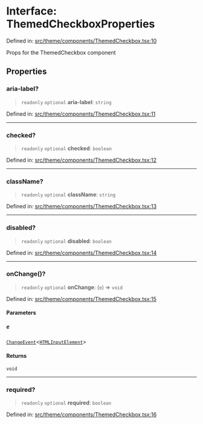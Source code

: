 # Interface: ThemedCheckboxProperties

Defined in: [src/theme/components/ThemedCheckbox.tsx:10](https://github.com/Nick2bad4u/Uptime-Watcher/blob/main/src/theme/components/ThemedCheckbox.tsx#L10)

Props for the ThemedCheckbox component

## Properties

### aria-label?

> `readonly` `optional` **aria-label**: `string`

Defined in: [src/theme/components/ThemedCheckbox.tsx:11](https://github.com/Nick2bad4u/Uptime-Watcher/blob/main/src/theme/components/ThemedCheckbox.tsx#L11)

***

### checked?

> `readonly` `optional` **checked**: `boolean`

Defined in: [src/theme/components/ThemedCheckbox.tsx:12](https://github.com/Nick2bad4u/Uptime-Watcher/blob/main/src/theme/components/ThemedCheckbox.tsx#L12)

***

### className?

> `readonly` `optional` **className**: `string`

Defined in: [src/theme/components/ThemedCheckbox.tsx:13](https://github.com/Nick2bad4u/Uptime-Watcher/blob/main/src/theme/components/ThemedCheckbox.tsx#L13)

***

### disabled?

> `readonly` `optional` **disabled**: `boolean`

Defined in: [src/theme/components/ThemedCheckbox.tsx:14](https://github.com/Nick2bad4u/Uptime-Watcher/blob/main/src/theme/components/ThemedCheckbox.tsx#L14)

***

### onChange()?

> `readonly` `optional` **onChange**: (`e`) => `void`

Defined in: [src/theme/components/ThemedCheckbox.tsx:15](https://github.com/Nick2bad4u/Uptime-Watcher/blob/main/src/theme/components/ThemedCheckbox.tsx#L15)

#### Parameters

##### e

[`ChangeEvent`](https://github.com/DefinitelyTyped/DefinitelyTyped/blob/80449050d0e5e84f44ffa3fd3dc5651e4747e589/types/react/index.d.ts#L2018)\<[`HTMLInputElement`](https://developer.mozilla.org/docs/Web/API/HTMLInputElement)\>

#### Returns

`void`

***

### required?

> `readonly` `optional` **required**: `boolean`

Defined in: [src/theme/components/ThemedCheckbox.tsx:16](https://github.com/Nick2bad4u/Uptime-Watcher/blob/main/src/theme/components/ThemedCheckbox.tsx#L16)
